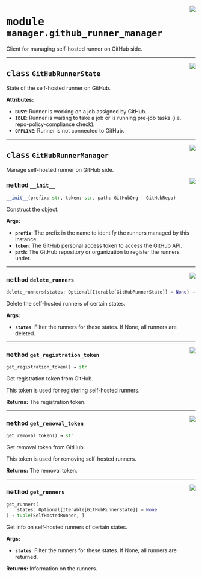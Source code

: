 <!-- markdownlint-disable -->

<a href="../src/github_runner_manager/manager/github_runner_manager.py#L0"><img align="right" style="float:right;" src="https://img.shields.io/badge/-source-cccccc?style=flat-square"></a>

# <kbd>module</kbd> `manager.github_runner_manager`
Client for managing self-hosted runner on GitHub side. 



---

<a href="../src/github_runner_manager/manager/github_runner_manager.py#L13"><img align="right" style="float:right;" src="https://img.shields.io/badge/-source-cccccc?style=flat-square"></a>

## <kbd>class</kbd> `GitHubRunnerState`
State of the self-hosted runner on GitHub. 



**Attributes:**
 
 - <b>`BUSY`</b>:  Runner is working on a job assigned by GitHub. 
 - <b>`IDLE`</b>:  Runner is waiting to take a job or is running pre-job tasks (i.e.  repo-policy-compliance check). 
 - <b>`OFFLINE`</b>:  Runner is not connected to GitHub. 





---

<a href="../src/github_runner_manager/manager/github_runner_manager.py#L48"><img align="right" style="float:right;" src="https://img.shields.io/badge/-source-cccccc?style=flat-square"></a>

## <kbd>class</kbd> `GitHubRunnerManager`
Manage self-hosted runner on GitHub side. 

<a href="../src/github_runner_manager/manager/github_runner_manager.py#L51"><img align="right" style="float:right;" src="https://img.shields.io/badge/-source-cccccc?style=flat-square"></a>

### <kbd>method</kbd> `__init__`

```python
__init__(prefix: str, token: str, path: GitHubOrg | GitHubRepo)
```

Construct the object. 



**Args:**
 
 - <b>`prefix`</b>:  The prefix in the name to identify the runners managed by this instance. 
 - <b>`token`</b>:  The GitHub personal access token to access the GitHub API. 
 - <b>`path`</b>:  The GitHub repository or organization to register the runners under. 




---

<a href="../src/github_runner_manager/manager/github_runner_manager.py#L87"><img align="right" style="float:right;" src="https://img.shields.io/badge/-source-cccccc?style=flat-square"></a>

### <kbd>method</kbd> `delete_runners`

```python
delete_runners(states: Optional[Iterable[GitHubRunnerState]] = None) → None
```

Delete the self-hosted runners of certain states. 



**Args:**
 
 - <b>`states`</b>:  Filter the runners for these states. If None, all runners are deleted. 

---

<a href="../src/github_runner_manager/manager/github_runner_manager.py#L97"><img align="right" style="float:right;" src="https://img.shields.io/badge/-source-cccccc?style=flat-square"></a>

### <kbd>method</kbd> `get_registration_token`

```python
get_registration_token() → str
```

Get registration token from GitHub. 

This token is used for registering self-hosted runners. 



**Returns:**
  The registration token. 

---

<a href="../src/github_runner_manager/manager/github_runner_manager.py#L107"><img align="right" style="float:right;" src="https://img.shields.io/badge/-source-cccccc?style=flat-square"></a>

### <kbd>method</kbd> `get_removal_token`

```python
get_removal_token() → str
```

Get removal token from GitHub. 

This token is used for removing self-hosted runners. 



**Returns:**
  The removal token. 

---

<a href="../src/github_runner_manager/manager/github_runner_manager.py#L63"><img align="right" style="float:right;" src="https://img.shields.io/badge/-source-cccccc?style=flat-square"></a>

### <kbd>method</kbd> `get_runners`

```python
get_runners(
    states: Optional[Iterable[GitHubRunnerState]] = None
) → tuple[SelfHostedRunner, ]
```

Get info on self-hosted runners of certain states. 



**Args:**
 
 - <b>`states`</b>:  Filter the runners for these states. If None, all runners are returned. 



**Returns:**
 Information on the runners. 


